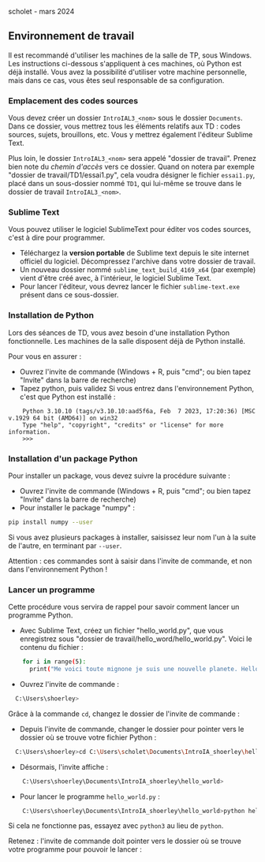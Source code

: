 scholet - mars 2024

## Environnement de travail

Il est recommandé d'utiliser les machines de la salle de TP, sous Windows. Les instructions ci-dessous s'appliquent à ces machines, où Python est déjà installé. Vous avez la possibilité d'utiliser votre machine personnelle, mais dans ce cas, vous êtes seul responsable de sa configuration.

### Emplacement des codes sources

Vous devez créer un dossier `IntroIAL3_<nom>` sous le dossier `Documents`. Dans ce dossier, vous mettrez tous les éléments relatifs aux TD : codes sources, sujets, brouillons, etc. Vous y mettrez également l'éditeur Sublime Text.

Plus loin, le dossier `IntroIAL3_<nom>` sera appelé "dossier de travail". Prenez bien note du _chemin d'accès_ vers ce dossier. Quand on notera par exemple "dossier de travail/TD1/essai1.py", cela voudra désigner le fichier `essai1.py`, placé dans un sous-dossier nommé `TD1`, qui lui-même se trouve dans le dossier de travail `IntroIAL3_<nom>`.

### Sublime Text

Vous pouvez utiliser le logiciel SublimeText pour éditer vos codes sources, c'est à dire pour programmer. 

- Téléchargez la **version portable** de Sublime text depuis le site internet officiel du logiciel. Décompressez l'archive dans votre dossier de travail.
- Un nouveau dossier nommé `sublime_text_build_4169_x64` (par exemple) vient d'être créé avec, à l'intérieur, le logiciel Sublime Text.
- Pour lancer l'éditeur, vous devrez lancer le fichier `sublime-text.exe` présent dans ce sous-dossier.

### Installation de Python

Lors des séances de TD, vous avez besoin d'une installation Python fonctionnelle. Les machines de la salle disposent déjà de Python installé. 

Pour vous en assurer :
- Ouvrez l'invite de commande (Windows + R, puis "cmd"; ou bien tapez "Invite" dans la barre de recherche)
- Tapez python, puis validez
Si vous entrez dans l'environnement Python, c'est que Python est installé :
```
    Python 3.10.10 (tags/v3.10.10:aad5f6a, Feb  7 2023, 17:20:36) [MSC v.1929 64 bit (AMD64)] on win32
    Type "help", "copyright", "credits" or "license" for more information.
    >>>
```

### Installation d'un package Python

Pour installer un package, vous devez suivre la procédure suivante :
- Ouvrez l'invite de commande (Windows + R, puis "cmd"; ou bien tapez "Invite" dans la barre de recherche)
- Pour installer le package "numpy" : 
````bash
pip install numpy --user
````
Si vous avez plusieurs packages à installer, saisissez leur nom l'un à la suite de l'autre, en terminant par `--user`.

Attention : ces commandes sont à saisir dans l'invite de commande, et non dans l'environnement Python !

### Lancer un programme

Cette procédure vous servira de rappel pour savoir comment lancer un programme Python.

- Avec Sublime Text, créez un fichier "hello_world.py", que vous enregistrez sous "dossier de travail/hello_word/hello_world.py". Voici le contenu du fichier :
```bash
    for i in range(5):
      print("Me voici toute mignone je suis une nouvelle planete. Hello World !")
```

- Ouvrez l'invite de commande :
```bash
  C:\Users\shoerley>
```
Grâce à la commande `cd`, changez le dossier de l'invite de commande :
- Depuis l'invite de commande, changer le dossier pour pointer vers le dossier où se trouve votre fichier Python :
```bash
  C:\Users\shoerley>cd C:\Users\scholet\Documents\IntroIA_shoerley\hello_world
```
- Désormais, l'invite affiche : 
```bash
    C:\Users\shoerley\Documents\IntroIA_shoerley\hello_world>
```
- Pour lancer le programme `hello_world.py` :
```bash
    C:\Users\shoerley\Documents\IntroIA_shoerley\hello_world>python hello_world.py
```
Si cela ne fonctionne pas, essayez avec ``python3`` au lieu de `python`.

Retenez : l'invite de commande doit pointer vers le dossier où se trouve votre programme pour pouvoir le lancer :